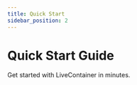 ```yaml
---
title: Quick Start
sidebar_position: 2
---
```


# Quick Start Guide

Get started with LiveContainer in minutes.
